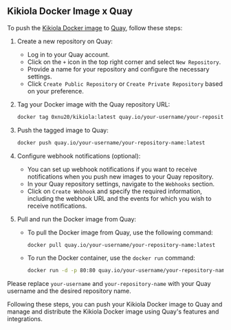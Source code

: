 ## Kikiola Docker Image x Quay

To push the [Kikiola Docker image](https://hub.docker.com/r/0xnu20/kikiola/) to [Quay](https://quay.io/), follow these steps:

1. Create a new repository on Quay:

   + Log in to your Quay account.
   + Click on the `+` icon in the top right corner and select `New Repository`.
   + Provide a name for your repository and configure the necessary settings.
   + Click `Create Public Repository` or `Create Private Repository` based on your preference.

2. Tag your Docker image with the Quay repository URL:

   ```sh
   docker tag 0xnu20/kikiola:latest quay.io/your-username/your-repository-name:latest
   ```

3. Push the tagged image to Quay:

   ```sh
   docker push quay.io/your-username/your-repository-name:latest
   ```

4. Configure webhook notifications (optional):

   + You can set up webhook notifications if you want to receive notifications when you push new images to your Quay repository.
   + In your Quay repository settings, navigate to the `Webhooks` section.
   + Click on `Create Webhook` and specify the required information, including the webhook URL and the events for which you wish to receive notifications.

5. Pull and run the Docker image from Quay:

   + To pull the Docker image from Quay, use the following command:

     ```sh
     docker pull quay.io/your-username/your-repository-name:latest
     ```

   + To run the Docker container, use the `docker run` command:

     ```sh
     docker run -d -p 80:80 quay.io/your-username/your-repository-name:latest
     ```

Please replace `your-username` and `your-repository-name` with your Quay username and the desired repository name.

Following these steps, you can push your Kikiola Docker image to Quay and manage and distribute the Kikiola Docker image using Quay's features and integrations.